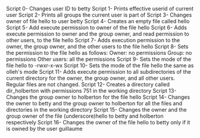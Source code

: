 Script 0- Changes user ID to betty
Script 1- Prints effective userid of current user
Script 2- Prints all groups the current user is part of
Script 3- Changes owner of file hello to user betty
Script 4- Creates an empty file called hello
Script 5- Add execute permission to owner of the file hello
Script 6- Adds execute permission to owner and the group owner, and read permission to other users, to the file hello
Script 7- Adds execution permission to the owner, the group owner, and the other users to the file hello
Script 8- Sets the permission to the file hello as follows:
		Owner: no permissions
		Group: no permissions
		Other users: all the permissions
Script 9- Sets the mode of the file hello to -rwxr-x-wx
Script 10- Sets the mode of the file hello the same as olleh's mode
Script 11- Adds execute permission to all subdirectories of the current directory for the owner, the group owner, and all other users. Regular files are not changed.
Script 12- Creates a directory called dir_holberton with permissions 751 in the working directory
Script 13- Changes the group owner to holberton for the file hello
Script 14- Changes the owner to betty and the group owner to holberton for all the files and directories in the working directory
Script 15- Changes the owner and the group owner of the file (underscore)hello to betty and holberton respectively
Script 16- Changes the owner of the file hello to betty only if it is owned by the user guillaume
